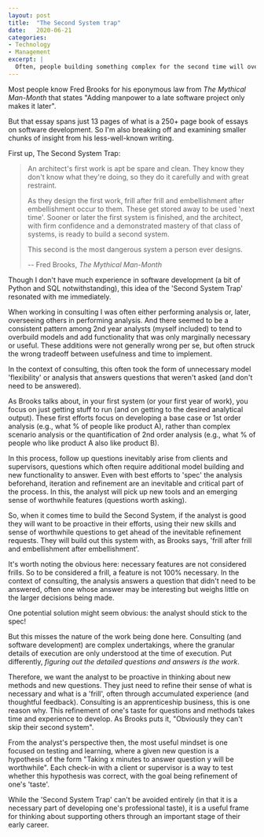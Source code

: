 ```yaml
---
layout: post
title:  "The Second System trap"
date:   2020-06-21
categories:
- Technology
- Management
excerpt: |
  Often, people building something complex for the second time will over-engineer their solution. This is a predictable response to all the contingent things that came up the first time around, but risks a solution that is heavy and late.
---
```


Most people know Fred Brooks for his eponymous law from *The Mythical Man-Month* that states "Adding manpower to a late software project only makes it later".

But that essay spans just 13 pages of what is a 250+ page book of essays on software development. So I'm also breaking off and examining smaller chunks of insight from his less-well-known writing.

First up, The Second System Trap:

>
>An architect's first work is apt be spare and clean. They know they don't know
>what they're doing, so they do it carefully and with great restraint.
>
>As they design the first work, frill after frill and embellishment after
>embellishment occur to them. These get stored away to be used 'next time'.
>Sooner or later the first system is finished, and the architect, with firm
>confidence and a demonstrated mastery of that class of systems, is ready to
>build a second system.
>
>This second is the most dangerous system a person ever designs.
>
> -- Fred Brooks, *The Mythical Man-Month*
>

Though I don't have much experience in software development (a bit of Python and SQL notwithstanding), this idea of the 'Second System Trap' resonated with me immediately.

When working in consulting I was often either performing analysis or, later, overseeing others in performing analysis. And there seemed to be a consistent pattern among 2nd year analysts (myself included) to tend to overbuild models and add functionality that was only marginally necessary or useful. These additions were not generally wrong per se, but often struck the wrong tradeoff between usefulness and time to implement.

In the context of consulting, this often took the form of unnecessary model 'flexibility' or analysis that answers questions that weren't asked (and don't need to be answered).

As Brooks talks about, in your first system (or your first year of work), you focus on just getting stuff to run (and on getting to the desired analytical output). These first efforts focus on developing a base case or 1st order analysis (e.g., what % of people like product A), rather than complex scenario analysis or the quantification of 2nd order analysis (e.g., what % of people who like product A also like product B).

In this process, follow up questions inevitably arise from clients and supervisors, questions which often require additional model building and new functionality to answer. Even with best efforts to 'spec' the analysis beforehand, iteration and refinement are an inevitable and critical part of the process. In this, the analyst will pick up new tools and an emerging sense of worthwhile features (questions worth asking).

So, when it comes time to build the Second System, if the analyst is good they will want to be proactive in their efforts, using their new skills and sense of worthwhile questions to get ahead of the inevitable refinement requests. They will build out this system with, as Brooks says, 'frill after frill and embellishment after embellishment'.

It's worth noting the obvious here: necessary features are not considered frills. So to be considered a frill, a feature is not 100% necessary. In the context of consulting, the analysis answers a question that didn't need to be answered, often one whose answer may be interesting but weighs little on the larger decisions being made.

One potential solution might seem obvious: the analyst should stick to the spec!

But this misses the nature of the work being done here. Consulting (and software development) are complex undertakings, where the granular details of execution are only understood at the time of execution. Put differently, *figuring out the detailed questions and answers is the work*.

Therefore, we want the analyst to be proactive in thinking about new methods and new questions. They just need to refine their sense of what is necessary and what is a 'frill', often through accumulated experience (and thoughtful feedback). Consulting is an apprenticeship business, this is one reason why. This refinement of one's taste for questions and methods takes time and experience to develop. As Brooks puts it, "Obviously they can't skip their second system".

From the analyst's perspective then, the most useful mindset is one focused on testing and learning, where a given new question is a hypothesis of the form "Taking x minutes to answer question y will be worthwhile". Each check-in with a client or supervisor is a way to test whether this hypothesis was correct, with the goal being refinement of one's 'taste'.

While the 'Second System Trap' can't be avoided entirely (in that it is a necessary part of developing one's professional taste), it is a useful frame for thinking about supporting others through an important stage of their early career.
